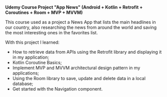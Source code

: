 <b>Udemy Course Project "App News"  (Android + Kotlin + Retrofit + Coroutines + Room + MVP + MVVM) </b>

This course used as a project a News App that lists the main headlines in our country, also researching the news from around the world and saving the most interesting ones in the favorites list.

With this project I learned:

- How to retrieve data from APIs using the Retrofit library and displaying it in my application;
- Kotlin Coroutine Basics;
- Implement MVP and MVVM architectural design pattern in my applications;
- Using the Room library to save, update and delete data in a local database;
- Get started with the Navigation component.
